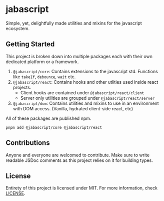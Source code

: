 # jabascript

Simple, yet, delightfully made utilities and mixins for the javascript ecosystem.

## Getting Started

This project is broken down into multiple packages each with their own dedicated platform or a framework.

1. `@jabascript/core`: Contains extensions to the javascript std. Functions like `takeIf`, `debounce`, `wait` etc.
2. `@jabascript/react`: Contains hooks and other utlities used inside react projects.
    - Client hooks are contained under `@jabascript/react/client`
    - Server only utilities are grouped under `@jabascript/react/server`
3. `@jabascript/dom`: Contains utilities and mixins to use in an environment with DOM access. (Vanilla, hydrated client-side react, etc)

All of these packages are published npm.

```
pnpm add @jabascript/core @jabascript/react
```

## Contributions

Anyone and everyone are welcomed to contribute. Make sure to write readable JSDoc comments as this project relies on it for building types.

## License

Entirety of this project is licensed under MIT. For more information, check [LICENSE](./LICENSE).
